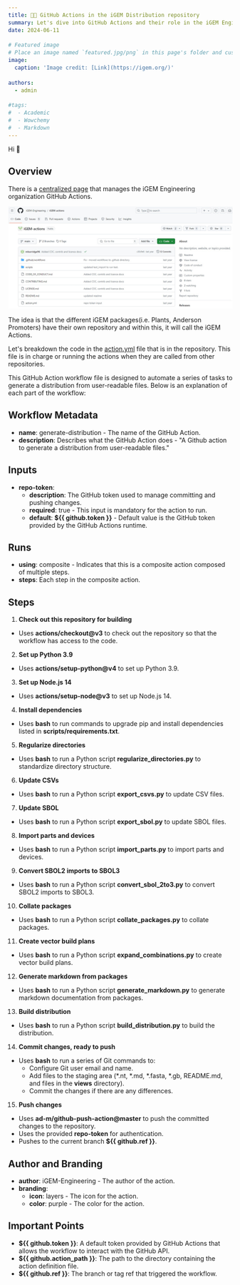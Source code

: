 ```yaml
---
title: 🧑‍💻️ GitHub Actions in the iGEM Distribution repository
summary: Let's dive into GitHub Actions and their role in the iGEM Engineering distribution repository
date: 2024-06-11

# Featured image
# Place an image named `featured.jpg/png` in this page's folder and customize its options here.
image:
  caption: 'Image credit: [Link](https://igem.org/)'

authors:
  - admin

#tags:
#  - Academic
#  - Wowchemy
#  - Markdown 
---
```


Hi 👋

## Overview

There is a [centralized page](https://github.com/iGEM-Engineering/iGEM-actions) that manages the iGEM Engineering organization GitHub Actions.


![This is how it should look like](igem_actions_1.jpg)


The idea is that the different iGEM packages(i.e. Plants, Anderson Promoters) have their own repository and within this, it will call the iGEM Actions.

Let's breakdown the code in the [action.yml](https://github.com/iGEM-Engineering/iGEM-actions/blob/main/action.yml) file that is in the repository. This file is in charge or running the actions when they are called from other repositories.

This GitHub Action workflow file is designed to automate a series of tasks to generate a distribution from user-readable files. Below is an explanation of each part of the workflow:

## Workflow Metadata

* **name**: generate-distribution - The name of the GitHub Action.
* **description**: Describes what the GitHub Action does - "A Github action to generate a distribution from user-readable files."

## Inputs

* **repo-token**:
  * **description**: The GitHub token used to manage committing and pushing changes.
  * **required**: true - This input is mandatory for the action to run.
  * **default**: **${{ github.token }}** - Default value is the GitHub token provided by the GitHub Actions runtime.

## Runs

* **using**: composite - Indicates that this is a composite action composed of multiple steps.
* **steps**: Each step in the composite action.

## Steps

1. **Check out this repository for building**
  * Uses **actions/checkout@v3** to check out the repository so that the workflow has access to the code.

2. **Set up Python 3.9**
  * Uses **actions/setup-python@v4** to set up Python 3.9.

3. **Set up Node.js 14**
  * Uses **actions/setup-node@v3** to set up Node.js 14.

4. **Install dependencies**
  * Uses **bash** to run commands to upgrade pip and install dependencies listed in **scripts/requirements.txt**.

5. **Regularize directories**
  * Uses **bash** to run a Python script **regularize_directories.py** to standardize directory structure.

6. **Update CSVs**
  * Uses **bash** to run a Python script **export_csvs.py** to update CSV files.

7. **Update SBOL**
  * Uses **bash** to run a Python script **export_sbol.py** to update SBOL files.

8. **Import parts and devices**
  * Uses **bash** to run a Python script **import_parts.py** to import parts and devices.

9. **Convert SBOL2 imports to SBOL3**
  * Uses **bash** to run a Python script **convert_sbol_2to3.py** to convert SBOL2 imports to SBOL3.

10. **Collate packages**
  * Uses **bash** to run a Python script **collate_packages.py** to collate packages.

11. **Create vector build plans**
  * Uses **bash** to run a Python script **expand_combinations.py** to create vector build plans.

12. **Generate markdown from packages**
  * Uses **bash** to run a Python script **generate_markdown.py** to generate markdown documentation from packages.

13. **Build distribution**
  * Uses **bash** to run a Python script **build_distribution.py** to build the distribution.

14. **Commit changes, ready to push**
  * Uses **bash** to run a series of Git commands to:
    * Configure Git user email and name.
    * Add files to the staging area (*.nt, *.md, *.fasta, *.gb, README.md, and files in the **views** directory).
    * Commit the changes if there are any differences.

15. **Push changes**
  * Uses **ad-m/github-push-action@master** to push the committed changes to the repository.
  * Uses the provided **repo-token** for authentication.
  * Pushes to the current branch **${{ github.ref }}**.

## Author and Branding

* **author**: iGEM-Engineering - The author of the action.
* **branding**:
  * **icon**: layers - The icon for the action.
  * **color**: purple - The color for the action.

## Important Points

* **${{ github.token }}**: A default token provided by GitHub Actions that allows the workflow to interact with the GitHub API.
* **${{ github.action_path }}**: The path to the directory containing the action definition file.
* **${{ github.ref }}**: The branch or tag ref that triggered the workflow.





